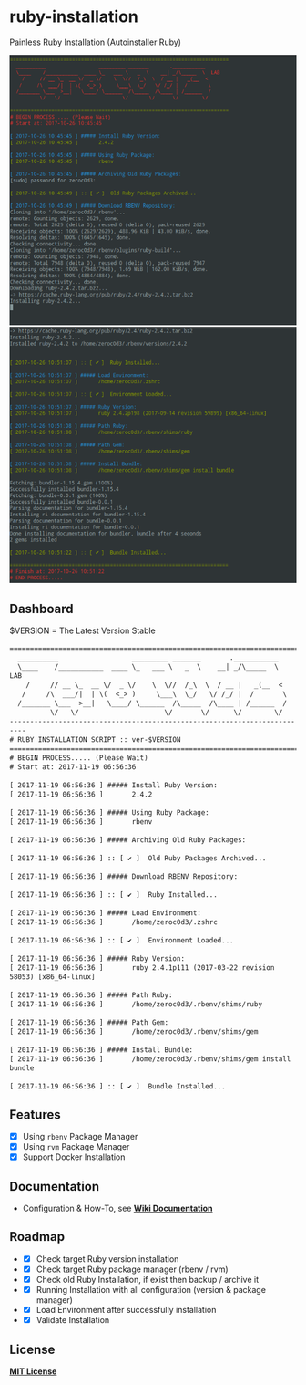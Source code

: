 # ruby-installation
Painless Ruby Installation (Autoinstaller Ruby)

![Progress-1](https://github.com/zeroc0d3/ruby-installation/blob/master/snapshot/install_ruby1.png)
![Progress-2](https://github.com/zeroc0d3/ruby-installation/blob/master/snapshot/install_ruby2.png)

## Dashboard
$VERSION = The Latest Version Stable
```
==========================================================================
  __________                  _________ _______       .___________
  \____    /___________  ____ \_   ___ \   _  \    __| _/\_____  \  LAB
    /     // __ \_  __ \/  _ \/    \  \//  /_\  \  / __ |   _(__  <
   /     /\  ___/|  | \(  <_> )     \___\  \_/   \/ /_/ |  /       \
  /_______ \___  >__|   \____/ \______  /\_____  /\____ | /______  /
          \/   \/                     \/       \/      \/        \/
--------------------------------------------------------------------------
# RUBY INSTALLATION SCRIPT :: ver-$VERSION
==========================================================================
# BEGIN PROCESS..... (Please Wait)
# Start at: 2017-11-19 06:56:36

[ 2017-11-19 06:56:36 ] ##### Install Ruby Version:
[ 2017-11-19 06:56:36 ]       2.4.2

[ 2017-11-19 06:56:36 ] ##### Using Ruby Package:
[ 2017-11-19 06:56:36 ]       rbenv

[ 2017-11-19 06:56:36 ] ##### Archiving Old Ruby Packages:

[ 2017-11-19 06:56:36 ] :: [ ✔ ]  Old Ruby Packages Archived...

[ 2017-11-19 06:56:36 ] ##### Download RBENV Repository:

[ 2017-11-19 06:56:36 ] :: [ ✔ ]  Ruby Installed...

[ 2017-11-19 06:56:36 ] ##### Load Environment:
[ 2017-11-19 06:56:36 ]       /home/zeroc0d3/.zshrc

[ 2017-11-19 06:56:36 ] :: [ ✔ ]  Environment Loaded...

[ 2017-11-19 06:56:36 ] ##### Ruby Version:
[ 2017-11-19 06:56:36 ]       ruby 2.4.1p111 (2017-03-22 revision 58053) [x86_64-linux]

[ 2017-11-19 06:56:36 ] ##### Path Ruby:
[ 2017-11-19 06:56:36 ]       /home/zeroc0d3/.rbenv/shims/ruby

[ 2017-11-19 06:56:36 ] ##### Path Gem:
[ 2017-11-19 06:56:36 ]       /home/zeroc0d3/.rbenv/shims/gem

[ 2017-11-19 06:56:36 ] ##### Install Bundle:
[ 2017-11-19 06:56:36 ]       /home/zeroc0d3/.rbenv/shims/gem install bundle

[ 2017-11-19 06:56:36 ] :: [ ✔ ]  Bundle Installed...
```

## Features
- [X] Using `rbenv` Package Manager
- [X] Using `rvm` Package Manager
- [X] Support Docker Installation

## Documentation
* Configuration & How-To, see
[**Wiki Documentation**](https://github.com/zeroc0d3/ruby-installation/wiki)

## Roadmap
* - [X] Check target Ruby version installation
* - [X] Check target Ruby package manager (rbenv / rvm)
* - [X] Check old Ruby Installation, if exist then backup / archive it
* - [X] Running Installation with all configuration (version & package manager) 
* - [X] Load Environment after successfully installation
* - [X] Validate Installation

## License
[**MIT License**](https://github.com/zeroc0d3/ruby-installation/blob/master/LICENSE)